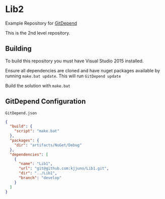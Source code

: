 # Lib2
Example Repository for [GitDepend](https://github.com/kjjuno/GitDepend)

This is the 2nd level repository.

## Building
To build this repository you must have Visual Studio 2015 installed.

Ensure all dependencies are cloned and have nuget packages available by running `make.bat update`. This will run `GitDepend update`

Build the solution with `make.bat`

## GitDepend Configuration

`GitDepend.json`

```json
{
  "build": {
    "script": "make.bat"
  },
  "packages": {
    "dir": "artifacts/NuGet/Debug"
  },
  "dependencies": [
    {
      "name": "Lib1",
      "url": "git@github.com:kjjuno/Lib1.git",
      "dir": "../Lib1",
      "branch": "develop"
    }
  ]
}
```